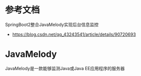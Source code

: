 # 参考文档
SpringBoot2整合JavaMelody实现后台信息监控
- https://blog.csdn.net/qq_43243541/article/details/90720693


# JavaMelody
JavaMelody是一款能够监测Java或Java EE应用程序的服务器